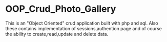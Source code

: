 # OOP_Crud_Photo_Gallery
This is an "Object Oriented" crud application built with php and sql.
Also these contains implementation of sessions,authention page and of course the
ability to create,read,update and delete data.
